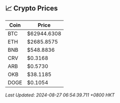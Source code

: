 ## 📈 Crypto Prices

| Coin | Price |
| ---- | ----- |
| BTC | $62944.6308 |
| ETH | $2685.8575 |
| BNB | $548.8836 |
| CRV | $0.3168 |
| ARB | $0.5730 |
| OKB | $38.1185 |
| DOGE | $0.1054 |

_Last Updated: 2024-08-27 06:54:39.711 +0800 HKT_